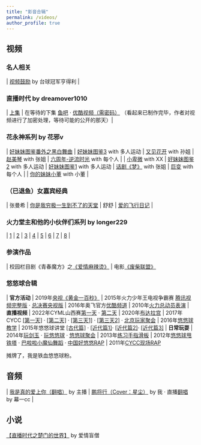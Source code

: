 ```yaml
---
title: "影音合辑"
permalink: /videos/
author_profile: true
---
```


## 视频

### 名人相关

| [视频鼓励](https://yuba.douyu.com/p/861676091656651521) by 台球冠军亨得利 |

### 直播时代 by dreamover1010

| [上集](https://www.bilibili.com/video/BV1os411A79R) | 在等待的下集 [鱼吧](https://yuba.douyu.com/p/766138301570681362) · [优酷视频（需密码）](http://v.youku.com/v_show/id_XNDM5MjE1MjQ3Ng==.html) （看起来已制作完毕，作者对视频进行了加密处理，等待可能的公开的那天）|

### 花永神系列 by 花邪v

| [好妹妹图鉴番外之黑白舞曲](https://yuba.douyu.com/p/686584971648279467) | [好妹妹图鉴3](https://yuba.douyu.com/p/983309451641741015) with 多人运动 | [又见花开](https://yuba.douyu.com/p/956460141632301722) with 孙姐 | [赵美琴](https://www.bilibili.com/video/bv13w411d7CY) with 张姐 | [六周年-逆流时光](https://www.bilibili.com/video/BV16Q4y1d7Va) with 每个人 | 
| [小卑微](https://yuba.douyu.com/p/320430661616861100) with XX | [好妹妹图鉴2](https://yuba.douyu.com/p/946137141610386419) with 多人运动 | [好妹妹图鉴1](https://yuba.douyu.com/p/198854931586759899) with 多人运动 | [话剧《梦》](https://www.bilibili.com/video/BV1Eh411R7sd) with 张姐 | [巨变](https://www.bilibili.com/video/BV1Lt4y1D734) with 每个人 | 
| [你的妹妹小董](https://www.bilibili.com/video/BV1nZ4y1H7tV) with 小董 | 

### （已退鱼）女嘉宾经典

| 张曼希 | [你是我穷极一生到不了的天堂](https://yuba.douyu.com/p/392852661591064413) 
| 舒舒 | [爱的飞行日记](https://yuba.douyu.com/p/765192541611244940) |

### 火力堂主和他的小伙伴们系列 by longer229

| [1](https://www.bilibili.com/video/BV1bW411W7nX) | [2](https://www.bilibili.com/video/BV1bW411W7ni) | [3](https://www.bilibili.com/video/BV1CW411W7eR) | [4](https://www.bilibili.com/video/BV1CW411W7vu) | [5](https://www.bilibili.com/video/BV1CW411W7as) | [6](https://www.bilibili.com/video/BV1CW411W7Y5) | [7](https://www.bilibili.com/video/BV1CW411W7F9) | [8](https://www.bilibili.com/video/BV1kW411W7ah) |

### 参演作品

| 校园栏目剧《青春魔方》之[《爱情麻辣烫》](https://v.youku.com/v_show/id_XMTUyMTgzNDg4.html) | 电影[《废柴联盟》](https://www.iqiyi.com/v_19rr3kbmys.html)

### 悠悠球合辑 

| **官方活动** | 2019年[央视《黄金一百秒》](http://tv.cctv.com/2019/12/19/VIDE2wUNYhDLDzT73hqwSLGN191219.shtml) | 2015年火力少年王电视争霸赛 [腾讯视频完整版](https://v.qq.com/detail/w/wxe7z4egf3v24t9.html) · [总决赛央视版](http://tv.cctv.com/2015/06/18/VIDE1434623763859661.shtml) 
| 2016年奥飞官方[优酷频道](http://i.youku.com/i/UMTY0NjcyNTI3Mg==/videos?q=%E5%A0%82%E4%B8%BB) | 2010年[火力总动员表演](https://yuba.douyu.com/p/627815321546306635)
| **直播视频** | 2022年CYML山西赛[第一天](https://v.douyu.com/show/4xq3WDQPJZbvLGNz) · [第二天](https://v.douyu.com/show/wLjGvLZ10nEMmO90) | 2020年[布达拉宫](https://yuba.douyu.com/p/107953551566399070) | 2017年CYCC [[第一天]](https://v.youku.com/v_show/id_XMjg5MTQ3NDAyMA==.html) · [[第二天]](https://v.youku.com/v_show/id_XMjg5NDEyMzU2NA==.html) · [[第三天1]](https://v.youku.com/v_show/id_XMjg5NTQ2MTI5Mg==.html) · [[第三天2]](https://v.youku.com/v_show/id_XMjg5NjMxNzcyNA==.html?) · [北京玩家聚会](https://v.youku.com/v_show/id_XMjUxODkyMjkyOA==.html) 
| 2016年[悠悠球教学](https://v.youku.com/v_show/id_XMTQ1NzM3NTM4NA==.html) | 2015年悠悠球讲堂 [[古代篇]](http://v.youku.com/v_show/id_XMTMxNDE4NTY1Ng==.html) · [[近代篇1]](http://v.youku.com/v_show/id_XMTMxNDE4OTY1Mg==.html)· [[近代篇2]](http://v.youku.com/v_show/id_XMTMxNDE4OTc5Ng==.html)· [[近代篇3]](http://v.youku.com/v_show/id_XMTMxNDE5MDI1Mg==.html) 
| **日常玩耍** | 2014年[玩剑玉](https://v.youku.com/v_show/id_XNzE0NzY5NTEy.html) · [玩悠悠球](https://v.youku.com/v_show/id_XODEzNjk3NzMy.html) · [悠悠球聚会](https://v.youku.com/v_show/id_XODI3NzQ1NDky.html) | 2013年[练习手指滑板](https://v.youku.com/v_show/id_XNTY3NDk4OTU2.html) 
| 2012年[悠悠球甩铁塔](https://v.youku.com/v_show/id_XNDAxODYzMDA4.html) · [巴啦啦小魔仙舞蹈](https://v.youku.com/v_show/id_XNDA3ODA5MjY4.html) · [中国好悠悠RAP](https://v.youku.com/v_show/id_XNDY3NTc0MTMy.html) | 2011年[CYCC现场RAP](https://v.youku.com/v_show/id_XNDAxNjgxMjAw.html)

摊牌了，我是铁血悠悠球粉。

## 音频

| [我是真的爱上你（翻唱）](https://music.163.com/#/song?id=1877540723) by 主播 | [鹏将行（Cover：星尘）](https://yuba.douyu.com/p/593050641622217731) by 我 · 直播[翻唱](https://v.douyu.com/show/wLjGvLZPeexMmO90) by 幕一cc |

## 小说

[【直播时代之楚门的世界】](https://yuba.douyu.com/p/998187491625529337) by 爱情盲僧
